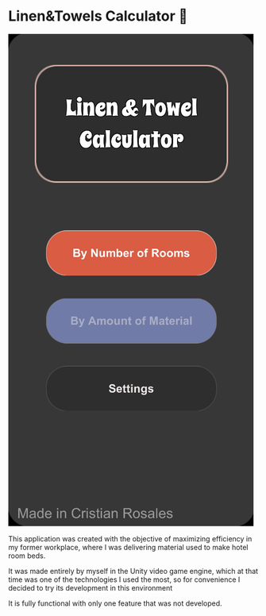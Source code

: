 #  Linen&Towels Calculator  📍

![](https://github.com/Unstoppable7/LinenAndTowelCalculator/blob/main/Linen%26towelApp.gif)

This application was created with the objective of maximizing efficiency in my former workplace, where I was delivering material used to make hotel room beds.

It was made entirely by myself in the Unity video game engine, which at that time was one of the technologies I used the most, so for convenience I decided to try its development in this environment

It is fully functional with only one feature that was not developed.



